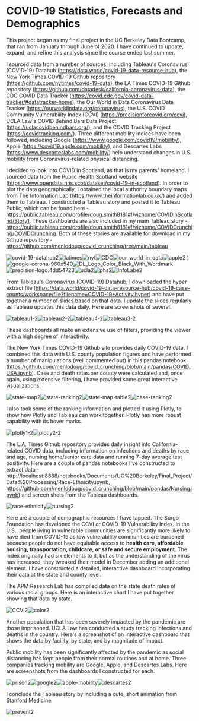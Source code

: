 # COVID-19 Statistics, Forecasts and Demographics

This project began as my final project in the UC Berkeley Data Bootcamp, that ran from January through June of 2020.  I have continued to update, expand, and refine this analysis since the course ended last summer.

I sourced data from a number of sources, including Tableau's Coronavirus (COVID-19) Datahub (https://data.world/covid-19-data-resource-hub), the New York Times COVID-19 Github repository (https://github.com/nytimes/covid-19-data), the LA Times COVID-19 Github repository (https://github.com/datadesk/california-coronavirus-data), the CDC COVID Data Tracker (https://covid.cdc.gov/covid-data-tracker/#datatracker-home), the Our World in Data Coronavirus Data Tracker (https://ourworldindata.org/coronavirus), the U.S. COVID Community Vulnerability Index (CCVI) (https://precisionforcovid.org/ccvi), UCLA Law's COVID Behind Bars Data Project (https://uclacovidbehindbars.org/), and the COVID Tracking Project (https://covidtracking.com/).  Three different mobility indices have been followed, including Google (https://www.google.com/covid19/mobility/), Apple (https://covid19.apple.com/mobility), and Descartes Labs (https://www.descarteslabs.com/mobility/) help understand changes in U.S. mobility from Coronavirus-related physical distancing.

I decided to look into COVID in Scotland, as that is my parents' homeland.  I sourced data from the Public Health Scotland website (https://www.opendata.nhs.scot/dataset/covid-19-in-scotland).  In order to plot the data geographically, I obtained the local authority boundary maps from The Information Lab (https://www.theinformationlab.co.uk/) and added them to Tableau.  I constructed a Tableau story and posted it to Tableau Public, which can be found here - https://public.tableau.com/profile/doug.smith8181#!/vizhome/COVIDinScotland/Story1.  These dashboards are also included in my main Tableau story - https://public.tableau.com/profile/doug.smith8181#!/vizhome/COVIDCrunching/COVIDCrunching.  Both of these stories are available for download in my Github repository - https://github.com/menlodoug/covid_crunching/tree/main/tableau



<img src=".\images\covid-19-datahub2.jpg" alt="covid-19-datahub2" /><img src=".\images\latimes2.png" alt="latimes" /><img src=".\images\nyt2.png" alt="nyt" /><img src=".\images\CDC2.jpg" alt="CDC" /><img src=".\images\our_world_in_data2.jpg" alt="our_world_in_data" /><img src=".\images\apple2.jpg" alt="apple2" /> )<img src=".\images\google-corona-960x540-2.png" alt="google-corona-960x540" /><img src=".\images\DL_Logo_Color_Black_With_Wordmark2.png" alt="DL_Logo_Color_Black_With_Wordmark" /><img src=".\images\precision-logo.4dd54723-2.png" alt="precision-logo.4dd54723" /><img src=".\images\ucla2.jpg" alt="ucla2" /><img src=".\images\PHS2.png" alt="phs2" /><img src=".\images\InfoLab2.png" alt="InfoLabe2" />



From Tableau's Coronavirus (COVID-19) Datahub, I downloaded the hyper extract file (https://data.world/covid-19-data-resource-hub/covid-19-case-counts/workspace/file?filename=COVID-19+Activity.hyper) and have put together a number of slides based on that data.  I update the slides regularly as Tableau updates this data daily.   Here are screenshots of several.

 <img src=".\images\tableau1-2.jpg"  alt="tableau1-2" /><img src=".\images\tableau2-2.jpg"  alt="tableau2-2" /><img src=".\images\tableau4-2.jpg"  alt="tableau4-2" /><img src=".\images\tableau3-2.jpg"  alt="tableau3-2" />

These dashboards all make an extensive use of filters, providing the viewer with a high degree of interactivity.

The New York Times COVID-19 Github site provides daily COVID-19 data.  I combined this data with U.S. county population figures and have performed a number of  manipulations (well commented out) in this pandas notebook (https://github.com/menlodoug/covid_crunching/blob/main/pandas/COVID_USA.ipynb).  Case and death rates per county were calculated and, once again, using extensive filtering, I have provided some great interactive visualizations.

<img src=".\images\state-map2.jpg"  alt="state-map2" /><img src=".\images\state-ranking2.jpg"  alt="state-ranking2" /><img src=".\images\state-map-table2.jpg"  alt="state-map-table2" /><img src=".\images\case-ranking2.jpg"  alt="case-ranking2" />

I also took some of the ranking information and plotted it using Plotly, to show how Plotly and Tableau can work together.  Plotly has more robust capability with its hover marks.

<img src=".\images\plotly1-2.jpg"  alt="plotly1-2" /><img src=".\images\plotly2-2.jpg"  alt="plotly2-2" />



The L.A. Times Github repository provides daily insight into California-related COVID data, including information on infections and deaths by race and age, nursing home/senior care data and running 7-day average test positivity.  Here are a couple of pandas notebooks I've constructed to extract data - http://localhost:8888/notebooks/Documents/UC%20Berkeley/Final_Project/Data%20Processing/Race-Ethnicity.ipynb, https://github.com/menlodoug/covid_crunching/blob/main/pandas/Nursing.ipynb) and screen shots from the Tableau dashboards.

<img src=".\images\race-ethnicity.jpg"  alt="race-ethnicity" /><img src=".\images\nursing2.jpg"  alt="nursing2" />

Here are a couple of demographic resources I have tapped.  The Surgo Foundation has developed the CCVI or COVID-19 Vulnerability Index.  In the U.S., people living in vulnerable communities are significantly more likely to have died from COVID-19 as low vulnerability communities are burdened because people do not have equitable access to **health care, affordable housing, transportation, childcare**, **or safe and secure employment**.  The Index originally had six elements to it, but as the understanding of the virus has increased, they tweaked their model in December adding an additional element.  I have constructed a detailed, interactive dashboard incorporating their data at the state and county level.

The APM Research Lab has compiled data on the state death rates of  various racial groups.  Here is an interactive chart I have put together showing that data by state.

<img src=".\images\CCVI2.jpg"  alt="CCVI2" /><img src=".\images\color2.jpg"  alt="color2" />

Another population that has been severely impacted by the pandemic are those imprisoned.  UCLA Law has conducted a study tracking infections and deaths in the country.  Here's a screenshot of an interactive dashboard that shows the data by facility, by state, and by magnitude of impact.

Public mobility has been significantly affected by the pandemic as social distancing has kept people from their normal routines and at home.  Three companies tracking mobility are Google, Apple, and Descartes Labs.  Here are screenshots from the dashboards I constructed for each.

<img src=".\images\prison2.jpg"  alt="prison2" /><img src=".\images\google2.jpg"  alt="google2" /><img src=".\images\apple-mobility2.jpg"  alt="apple-mobility" /><img src=".\images\descartes2.jpg"  alt="descartes2" />

I conclude the Tableau story by including a cute, short animation from Stanford Medicine.

<img src=".\images\prevent2.jpg"  alt="prevent2" />